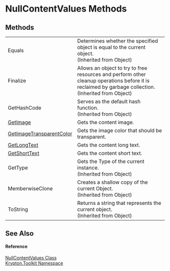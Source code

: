 # NullContentValues Methods




## Methods
<table>
<tr>
<td>Equals</td>
<td>Determines whether the specified object is equal to the current object.<br />(Inherited from Object)</td></tr>
<tr>
<td>Finalize</td>
<td>Allows an object to try to free resources and perform other cleanup operations before it is reclaimed by garbage collection.<br />(Inherited from Object)</td></tr>
<tr>
<td>GetHashCode</td>
<td>Serves as the default hash function.<br />(Inherited from Object)</td></tr>
<tr>
<td><a href="9ba7f80c-8906-3af0-04dd-db58c4d164e6.md">GetImage</a></td>
<td>Gets the content image.</td></tr>
<tr>
<td><a href="549c00a9-49bb-5fbd-454a-648b42ab440d.md">GetImageTransparentColor</a></td>
<td>Gets the image color that should be transparent.</td></tr>
<tr>
<td><a href="7fbf2104-da7f-4826-5328-f847c558d137.md">GetLongText</a></td>
<td>Gets the content long text.</td></tr>
<tr>
<td><a href="5d873886-bb26-b351-337c-58a8a891e520.md">GetShortText</a></td>
<td>Gets the content short text.</td></tr>
<tr>
<td>GetType</td>
<td>Gets the Type of the current instance.<br />(Inherited from Object)</td></tr>
<tr>
<td>MemberwiseClone</td>
<td>Creates a shallow copy of the current Object.<br />(Inherited from Object)</td></tr>
<tr>
<td>ToString</td>
<td>Returns a string that represents the current object.<br />(Inherited from Object)</td></tr>
</table>

## See Also


#### Reference
<a href="a75c1a21-096a-3897-97d0-8df4484669e2.md">NullContentValues Class</a>  
<a href="79d2eac2-21f4-54ff-7552-b20c33c30600.md">Krypton.Toolkit Namespace</a>  
